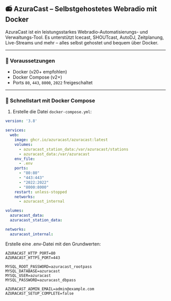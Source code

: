 ## 📻 AzuraCast – Selbstgehostetes Webradio mit Docker

AzuraCast ist ein leistungsstarkes Webradio-Automatisierungs- und Verwaltungs-Tool. Es unterstützt Icecast, SHOUTcast, AutoDJ, Zeitplanung, Live-Streams und mehr – alles selbst gehostet und bequem über Docker.

---

### 🔧 Voraussetzungen

- Docker (v20+ empfohlen)
- Docker Compose (v2+)
- Ports `80`, `443`, `8000`, `2022` freigeschaltet

---

### 🚀 Schnellstart mit Docker Compose

1. Erstelle die Datei `docker-compose.yml`:

```yaml
version: '3.8'

services:
  web:
    image: ghcr.io/azuracast/azuracast:latest
    volumes:
      - azuracast_station_data:/var/azuracast/stations
      - azuracast_data:/var/azuracast
    env_file:
      - .env
    ports:
      - "80:80"
      - "443:443"
      - "2022:2022"
      - "8000:8000"
    restart: unless-stopped
    networks:
      - azuracast_internal

volumes:
  azuracast_data:
  azuracast_station_data:

networks:
  azuracast_internal:
```

Erstelle eine .env-Datei mit den Grundwerten:
```.env
AZURACAST_HTTP_PORT=80
AZURACAST_HTTPS_PORT=443

MYSQL_ROOT_PASSWORD=azuracast_rootpass
MYSQL_DATABASE=azuracast
MYSQL_USER=azuracast
MYSQL_PASSWORD=azuracast_dbpass

AZURACAST_ADMIN_EMAIL=admin@example.com
AZURACAST_SETUP_COMPLETE=false
```
